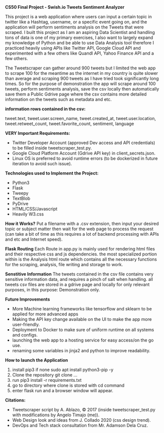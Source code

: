 **CS50 Final Project - Swish.io Tweets Sentiment Analyzer**

This project is a web application where users can input a certain topic in twitter
like a Hashtag, username, or a specific event going on, and the application will 
perform sentiments analysis on the Tweets that were scraped. I built this project 
as I am an aspiring Data Scientist and handling tons of data is one of my primary 
exercises, I also want to largely expand my knowledge of Python and be able to use
Data Analysis tool therefore I practiced heavily using APIs like Twitter API, 
Google Cloud API and experimented with a few others like Quandl API, Yahoo Finance API
and a few others.

The Tweetscraper can gather around 900 tweets but I limited the web app to scrape 100
for the meantime as the internet in my country is quite slower than average and scraping
900 tweets as I have tried took significantly long times. So for the purpose of demonstration
the app will scrape around 100 tweets, perform sentiments analysis, save the csv locally then 
automatically save them a Public Gdrive page where the csv contains more detailed
information on the tweets such as metadata and etc.

**information rows contained in the csv:**

tweet.text, tweet.user.screen_name, tweet.created_at, tweet.user.location, 
tweet.retweet_count, tweet.favorite_count, sentiment, language


**VERY Important Requirements:**
- Twitter Developer Account (approved Dev access and API credentials) to be filled inside tweetscraper_test.py. 
- Google Cloud Platform Account (Gdrive API key) in client_secrets.json.
- Linux OS is preferred to avoid runtime errors (to be dockerized in future iteration to avoid such issue).

**Technologies used to Implement the Project:**
- Python3
- Flask
- Tweepy
- TextBlob
- PyDrive
- HTML/CSS/Javascript
- Heavily W3.css


**How it Works?**
Put a filename with a .csv extension, then input your desired topic or subject matter
then wait for the web page to process the request (can take a bit of time as this requires
a lot of backend processing with APIs and etc and Internet speed).

**Flask Routing**
Each Route in app.py is mainly used for rendering html files and their respective css and js
dependencies. the most specialized portion within is the Analysis html route which contains
all the necessary functions for the scraping, analysis, file writing and storage to work.

**Senstitive Information**
The tweets contained in the csv file contains very sensitive information data, and requires
a pinch of salt when handling. all tweets csv files are stored in a gdrive page and locally 
for only relevant purposes, in this purpose: Demonstration only.

**Future Improvements**
- More Machine learning frameworks like tensorflow and sklearn to be applied for more advanced apps
- Making the API key change available on the UI to make the app more user-friendly.
- Deployment to Docker to make sure of uniform runtime on all systems and configs.
- launching the web app to a hosting service for easy access/on the go use.
- renaming some variables in jinja2 and python to improve readability.

**How to launch the Application**
1. install pip3 if none sudo apt install python3-pip -y
2. Clone the repository git clone ...
3. run pip3 install -r requirements.txt
4. go to directory where clone is stored with cd command
5. enter flask run and a browser window will appear.

**Citations:**

- Tweetscraper script by A. Ablazo, © 2017 (inside tweetscraper_test.py with modifications by Angelo Timajo (me)).
- Web Design look and ideas from J. Collado 2020 (css design trend).
- DevOps and Tech stack consultation from Mr. Adamson Dela Cruz. 

